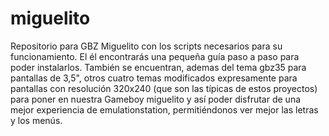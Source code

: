 # miguelito
Repositorio para GBZ Miguelito con los scripts necesarios para su funcionamiento.
El él encontrarás una pequeña guía paso a paso para poder instalarlos.
También se encuentran, ademas del tema gbz35 para pantallas de 3,5", otros cuatro temas modificados expresamente para pantallas con resolución 320x240 (que son las típicas de estos proyectos) para poner en nuestra Gameboy miguelito y así poder disfrutar de una mejor experiencia de emulationstation, permitiéndonos ver mejor las letras y los menús. 
